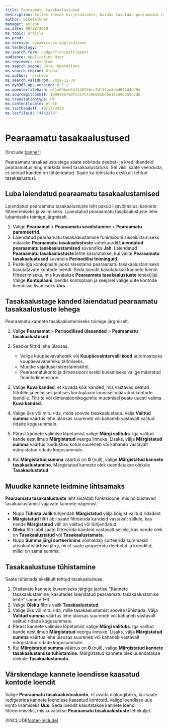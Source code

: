 ```yaml
---
title: Pearaamatu tasakaalustused
description: Selles teemas kirjeldatakse, kuidas kasutada pearaamatu tasakaalustuste lehte pearaamatukannete tasakaalustamiseks ja taskaalustuste tühistamiseks.
author: mikefalkner
manager: aolson
ms.date: 09/28/2018
ms.topic: article
ms.prod: ''
ms.service: dynamics-ax-applications
ms.technology: ''
ms.search.form: LedgerTransSettlement
audience: Application User
ms.reviewer: roschlom
ms.search.scope: Core, Operations
ms.search.region: Global
ms.author: roschlom
ms.search.validFrom: 2018-11-30
ms.dyn365.ops.version: 8.1.1
ms.openlocfilehash: d41a69bed3d1340736cc7df35aa3ded032d4d79d
ms.sourcegitcommit: 199848e78df5cb7c439b001bdbe1ece963593cdb
ms.translationtype: HT
ms.contentlocale: et-EE
ms.lasthandoff: 10/13/2020
ms.locfileid: "4442278"
---
```

# <a name="ledger-settlements"></a>Pearaamatu tasakaalustused

[!include [banner](../includes/banner.md)]

Pearaamatu tasakaalustustega saate sobitada deebet- ja krediitkandeid pearaamatus ning märkida need tasakaalustatuks. Sel viisil saate veenduda, et seotud kanded on tühjendatud. Saate ka tühistada ekslikult tehtud tasakaalustusi.

## <a name="enable-advanced-ledger-settlements"></a>Luba laiendatud pearaamatu tasakaalustamised

Laiendatud pearaamatu tasakaalustuste leht pakub lisavõimalusi kannete filtreerimiseks ja valimiseks. Laiendatud pearaamatu tasakaalustuste lehe lubamiseks toimige järgmiselt.

1. Valige **Pearaamat** \> **Pearaamatu seadistamine** \> **Pearaamatu parameetrid**. 
2. Laiendatud pearaamatu tasakaalustamise funktsiooni sisselülitamiseks määrake **Pearaamatu tasakaalustuste** vahekaardil **Laiendatud pearaamatu tasakaalustamised** suvandiks **Jah**. Laiendatud **Pearaamatu tasakaalustuste** lehte kasutatakse, kui valite **Pearaamatu tasakaalustused** suvandis **Perioodilisi toiminguid**. 
3. Peate iga kontoplaani jaoks sisestama pearaamatu tasakaalustamiseks kasutatavate kontode loendi. Seda loendit kasutatakse kannete loendi filtreerimiseks, mis kuvatakse **Pearaamatu tasakaalustuste** leheküljel. Valige **Kontoplaani** loendis kontoplaan ja seejärel valige uute kontode loendisse lisamiseks **Uus**.

## <a name="settle-transactions-by-using-the-advanced-ledger-settlements-page"></a>Tasakaalustage kanded laiendatud pearaamatu tasakaalustuste lehega

Pearaamatu kannete tasakaalustamiseks toimige järgmiselt.

1. Valige **Pearaamat** \> **Perioodilised ülesanded** \> **Pearaamatu tasakaalustused**.
2. Seadke filtrid lehe ülaosas.

    - Valige kuupäevavahemik või **Kuupäevaintervalli kood** automaatseks kuupäevavahemiku täitmiseks.
    - Muutke vajadusel sisestamiskihti.
    - Pearaamatukonto ja dimensiooni eraldi kuvamiseks valige määratud finantsdimensioon.

3. Valige **Kuva kanded**, et kuvada kõik kanded, mis vastavad seatud filtritele ja eelmises jaotises kontoplaani loomisel määratud kontode loendile. Filtrite või dimensioonikogumite muutmisel peate uuesti valima **Kuva kanded**.
4. Valige üks või mitu rida, mida soovite tasakaalustada. Välja **Valitud summa** väärtus lehe ülaosas suureneb või kahaneb vastavalt valitud ridade kogusummale.
5. Pärast kannete valimise lõpetamist valige **Märgi valituks**. Iga valitud kande eest ilmub **Märgistatud** veergu linnuke. Lisaks, välja **Märgistatud summa** väärtus ruudustiku kohal suureneb või kahaneb vastavalt märgistatud ridade kogusummale.
6. Kui **Märgistatud summa** väärtus on **0** (null), valige **Märgistatud kannete tasakaalustamine**. Märgistatud kannete olek uuendatakse olekule **Tasakaalustatud**.

## <a name="make-transactions-easier-to-find"></a>Muudke kannete leidmine lihtsamaks

**Pearaamatu tasakaalustuste** leht sisaldab funktsioone, mis hõlbustavad tasakaalustamist vajavate kannete nägemist.

- Nupp **Tühista valik** tühjendab **Märgistatud** välja kõigist valitud ridadest.
- **Märgistatud** filtri abil saate filtreerida kandeid vastavalt sellele, kas nende **Märgistatud** väli on valitud või tühjendatud.
- **Oleku** filtri abil saate filtreerida kandeid vastavalt sellele, kas nende olek on **Tasakaalustatud** või **Tasakaalustamata**.
- Nupp **Summa järgi sorteerimine** võimaldab sorteerida summasid absoluutväärtuse järgi, nii et saate grupeerida deebetid ja kreeditid, millel on sama summa.

## <a name="reverse-a-settlement"></a>Tasakaalustuse tühistamine

Saate tühistada ekslikult tehtud tasakaalustuse.

1. Otsitavate kannete kuvamiseks järgige jaotise "Kannete tasakaalustamine, kasutades laiendatud pearaamatu tasakaalustamise lehte" samme 1–3.
2. Valige **Oleku** filtris valik **Tasakaalustatud**.
3. Valige üks või mitu rida, mille tasakaalustamist soovite tühistada. Välja **Valitud summa** väärtus lehe ülaosas suureneb või kahaneb vastavalt valitud ridade kogusummale.
4. Pärast kannete valimise lõpetamist valige **Märgi valituks**. Iga valitud kande eest ilmub **Märgistatud** veergu linnuke. Lisaks, välja **Märgistatud summa** väärtus lehe ülaosas suureneb või kahaneb vastavalt märgistatud ridade kogusummale.
5. Kui **Märgistatud summa** väärtus on **0** (null), valige **Märgistatud kannete tasakaalustamise tühistamine**. Märgistatud kannete olek uuendatakse olekule **Tasakaalustamata**.

## <a name="update-the-list-of-accounts-that-are-included-in-the-list-of-transactions"></a>Värskendage kannete loendisse kaasatud kontode loendit

Valige **Pearaamatu tasakaalustuskonto**, et avada dialoogiboks, kui saate redigeerida kannete loendisse kaasatud kontosid. Valige loendisse uue konto lisamiseks **Uus**. Seda loendit kasutatakse kannete loendi filtreerimiseks, mis kuvatakse **Pearaamatu tasakaalustuste** leheküljel.


[!INCLUDE[footer-include](../../includes/footer-banner.md)]